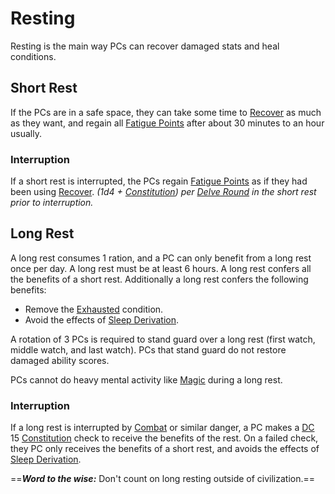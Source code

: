 # Resting

Resting is the main way PCs can recover damaged stats and heal conditions.

## Short Rest

If the PCs are in a safe space, they can take some time to [Recover](../Exploration/Delving.md#Recover) as much as they want, and regain all [Fatigue Points](../../Player%20Characters/Derived%20Statistics/Fatigue%20Points.md) after about 30 minutes to an hour usually.

### Interruption

If a short rest is interrupted, the PCs regain [Fatigue Points](../../Player%20Characters/Derived%20Statistics/Fatigue%20Points.md) as if they had been using [Recover](../Exploration/Delving.md#Recover).
*(1d4 + [Constitution](../../Player%20Characters/The%20Ability%20Scores/Constitution.md)) per [Delve Round](Round.md#Delve%20Round) in the short rest prior to interruption.*

## Long Rest

A long rest consumes 1 ration, and a PC can only benefit from a long rest once per day. A long rest must be at least 6 hours. A long rest confers all the benefits of a short rest. Additionally a long rest confers the following benefits:

- Remove the [Exhausted](../Conditions/Exhausted.md) condition.
- Avoid the effects of [Sleep Derivation](../Hazards/Biological%20Hazards.md#Sleep%20Derivation).

A rotation of 3 PCs is required to stand guard over a long rest (first watch, middle watch, and last watch). PCs that stand guard do not restore damaged ability scores.

PCs cannot do heavy mental activity like [Magic](../../Magic/Spells.md) during a long rest.

### Interruption

If a long rest is interrupted by [Combat](../Combat/Combat.md) or similar danger, a PC makes a [DC](DC.md) 15 [Constitution](../../Player%20Characters/The%20Ability%20Scores/Constitution.md) check to receive the benefits of the rest. On a failed check, they PC only receives the benefits of a short rest, and avoids the effects of [Sleep Derivation](../Hazards/Biological%20Hazards.md#Sleep%20Derivation).

==***Word to the wise:*** Don't count on long resting outside of civilization.==
